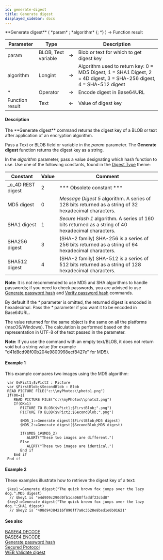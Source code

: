 ```yaml
---
id: generate-digest
title: Generate digest
displayed_sidebar: docs
---
```


<!--REF #_command_.Generate digest.Syntax-->**Generate digest** ( *param* ; *algorithm* {; *} ) -> Function result<!-- END REF-->
<!--REF #_command_.Generate digest.Params-->
| Parameter | Type |  | Description |
| --- | --- | --- | --- |
| param | BLOB, Text variable | -> | Blob or text for which to get digest key |
| algorithm | Longint | -> | Algorithm used to return key: 0 = MD5 Digest, 1 = SHA1 Digest, 2 = 4D digest, 3 = SHA-256 digest, 4 = SHA-512 digest |
| * | Operator | -> | Encode digest in Base64URL |
| Function result | Text | <- | Value of digest key |

<!-- END REF-->

#### Description 

<!--REF #_command_.Generate digest.Summary-->The **Generate digest** command returns the digest key of a BLOB or text after application of an encryption algorithm.<!-- END REF-->

Pass a Text or BLOB field or variable in the *param* parameter. The **Generate digest** function returns the digest key as a string.

In the *algorithm* parameter, pass a value designating which hash function to use. Use one of the following constants, found in the [Digest Type](/4Dv20R6/4D/20-R6/Digest-Type.302-6958462.en.html) theme:

| Constant            | Value | Comment                                                                                               |
| ------------------- | ----- | ----------------------------------------------------------------------------------------------------- |
| \_o\_4D REST digest | 2     | \*\*\* Obsolete constant \*\*\*                                                                       |
| MD5 digest          | 0     | *Message Digest 5* algorithm. A series of 128 bits returned as a string of 32 hexadecimal characters. |
| SHA1 digest         | 1     | *Secure Hash 1* algorithm. A series of 160 bits returned as a string of 40 hexadecimal characters.    |
| SHA256 digest       | 3     | (SHA-2 family) SHA-256 is a series of 256 bits returned as a string of 64 hexadecimal characters.     |
| SHA512 digest       | 4     | (SHA-2 family) SHA-512 is a series of 512 bits returned as a string of 128 hexadecimal characters.    |

**Note:** It is not recommended to use MD5 and SHA algorithms to handle passwords; if you need to check passwords, you are advised to use [Generate password hash](generate-password-hash.md) and [Verify password hash](verify-password-hash.md) commands.

By default if the *\** parameter is omitted, the returned digest is encoded in hexadecimal. Pass the *\** parameter if you want it to be encoded in Base64URL. 

The value returned for the same object is the same on all the platforms (macOS/Windows). The calculation is performed based on the representation in UTF-8 of the text passed in the parameter. 

**Note:** If you use the command with an empty text/BLOB, it does not return void but a string value (for example "d41d8cd98f00b204e9800998ecf8427e" for MD5).

#### Example 1 

This example compares two images using the MD5 algorithm: 

```4d
 var $vPict1;$vPict2 : Picture
 var $FirstBlob;$SecondBlob : Blob
 READ PICTURE FILE("c:\\myPhotos\\photo1.png")
 If(OK=1)
    READ PICTURE FILE("c:\\myPhotos\\photo2.png")
    If(OK=1)
       PICTURE TO BLOB($vPict1;$FirstBlob;".png")
       PICTURE TO BLOB($vPict2;$SecondBlob;".png")
 
       $MD5_1:=Generate digest($FirstBlob;MD5 digest)
       $MD5_2:=Generate digest($SecondBlob;MD5 digest)
 
       If($MD5_1#$MD5_2)
          ALERT("These two images are different.")
       Else
          ALERT("These two images are identical.")
       End if
    End if
 End if
```

#### Example 2 

These examples illustrate how to retrieve the digest key of a text:

```4d
 $key1:=Generate digest("The quick brown fox jumps over the lazy dog.";MD5 digest)
  // $key1 is "e4d909c290d0fb1ca068ffaddf22cbd0"
 $key2:=Generate digest("The quick brown fox jumps over the lazy dog.";SHA1 digest)
  // $key2 is "408d94384216f890ff7a0c3528e8bed1e0b01621"
```

#### See also 

[BASE64 DECODE](base64-decode.md)  
[BASE64 ENCODE](base64-encode.md)  
[Generate password hash](generate-password-hash.md)  
[Secured Protocol](secured-protocol.md)  
[WEB Validate digest](web-validate-digest.md)  